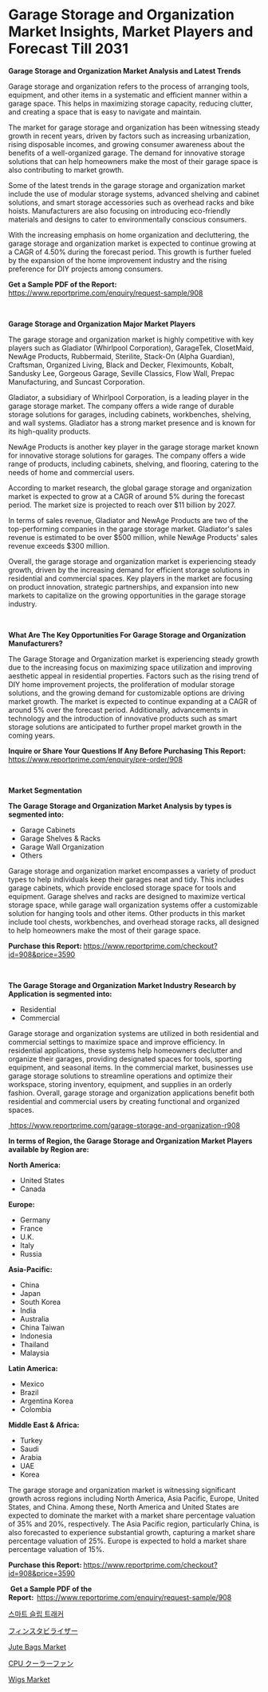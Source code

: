 <p><h1>Garage Storage and Organization Market Insights, Market Players and Forecast Till 2031</h1></p><p><strong>Garage Storage and Organization Market Analysis and Latest Trends</strong></p>
<p><p>Garage storage and organization refers to the process of arranging tools, equipment, and other items in a systematic and efficient manner within a garage space. This helps in maximizing storage capacity, reducing clutter, and creating a space that is easy to navigate and maintain.</p><p>The market for garage storage and organization has been witnessing steady growth in recent years, driven by factors such as increasing urbanization, rising disposable incomes, and growing consumer awareness about the benefits of a well-organized garage. The demand for innovative storage solutions that can help homeowners make the most of their garage space is also contributing to market growth.</p><p>Some of the latest trends in the garage storage and organization market include the use of modular storage systems, advanced shelving and cabinet solutions, and smart storage accessories such as overhead racks and bike hoists. Manufacturers are also focusing on introducing eco-friendly materials and designs to cater to environmentally conscious consumers.</p><p>With the increasing emphasis on home organization and decluttering, the garage storage and organization market is expected to continue growing at a CAGR of 4.50% during the forecast period. This growth is further fueled by the expansion of the home improvement industry and the rising preference for DIY projects among consumers.</p></p>
<p><strong>Get a Sample PDF of the Report:&nbsp;</strong> <a href="https://www.reportprime.com/enquiry/request-sample/908">https://www.reportprime.com/enquiry/request-sample/908</a></p>
<p>&nbsp;</p>
<p><strong>Garage Storage and Organization Major Market Players</strong></p>
<p><p>The garage storage and organization market is highly competitive with key players such as Gladiator (Whirlpool Corporation), GarageTek, ClosetMaid, NewAge Products, Rubbermaid, Sterilite, Stack-On (Alpha Guardian), Craftsman, Organized Living, Black and Decker, Fleximounts, Kobalt, Sandusky Lee, Gorgeous Garage, Seville Classics, Flow Wall, Prepac Manufacturing, and Suncast Corporation.</p><p>Gladiator, a subsidiary of Whirlpool Corporation, is a leading player in the garage storage market. The company offers a wide range of durable storage solutions for garages, including cabinets, workbenches, shelving, and wall systems. Gladiator has a strong market presence and is known for its high-quality products.</p><p>NewAge Products is another key player in the garage storage market known for innovative storage solutions for garages. The company offers a wide range of products, including cabinets, shelving, and flooring, catering to the needs of home and commercial users.</p><p>According to market research, the global garage storage and organization market is expected to grow at a CAGR of around 5% during the forecast period. The market size is projected to reach over $11 billion by 2027.</p><p>In terms of sales revenue, Gladiator and NewAge Products are two of the top-performing companies in the garage storage market. Gladiator's sales revenue is estimated to be over $500 million, while NewAge Products' sales revenue exceeds $300 million.</p><p>Overall, the garage storage and organization market is experiencing steady growth, driven by the increasing demand for efficient storage solutions in residential and commercial spaces. Key players in the market are focusing on product innovation, strategic partnerships, and expansion into new markets to capitalize on the growing opportunities in the garage storage industry.</p></p>
<p>&nbsp;</p>
<p><strong>What Are The Key Opportunities For Garage Storage and Organization Manufacturers?</strong></p>
<p><p>The Garage Storage and Organization market is experiencing steady growth due to the increasing focus on maximizing space utilization and improving aesthetic appeal in residential properties. Factors such as the rising trend of DIY home improvement projects, the proliferation of modular storage solutions, and the growing demand for customizable options are driving market growth. The market is expected to continue expanding at a CAGR of around 5% over the forecast period. Additionally, advancements in technology and the introduction of innovative products such as smart storage solutions are anticipated to further propel market growth in the coming years.</p></p>
<p><strong>Inquire or Share Your Questions If Any Before Purchasing This Report:</strong> <a href="https://www.reportprime.com/enquiry/pre-order/908">https://www.reportprime.com/enquiry/pre-order/908</a></p>
<p>&nbsp;</p>
<p><strong>Market Segmentation</strong></p>
<p><strong>The Garage Storage and Organization Market Analysis by types is segmented into:</strong></p>
<p><ul><li>Garage Cabinets</li><li>Garage Shelves & Racks</li><li>Garage Wall Organization</li><li>Others</li></ul></p>
<p><p>Garage storage and organization market encompasses a variety of product types to help individuals keep their garages neat and tidy. This includes garage cabinets, which provide enclosed storage space for tools and equipment. Garage shelves and racks are designed to maximize vertical storage space, while garage wall organization systems offer a customizable solution for hanging tools and other items. Other products in this market include tool chests, workbenches, and overhead storage racks, all designed to help homeowners make the most of their garage space.</p></p>
<p><strong>Purchase this Report:&nbsp;</strong><a href="https://www.reportprime.com/checkout?id=908&price=3590">https://www.reportprime.com/checkout?id=908&price=3590</a></p>
<p>&nbsp;</p>
<p><strong>The Garage Storage and Organization Market Industry Research by Application is segmented into:</strong></p>
<p><ul><li>Residential</li><li>Commercial</li></ul></p>
<p><p>Garage storage and organization systems are utilized in both residential and commercial settings to maximize space and improve efficiency. In residential applications, these systems help homeowners declutter and organize their garages, providing designated spaces for tools, sporting equipment, and seasonal items. In the commercial market, businesses use garage storage solutions to streamline operations and optimize their workspace, storing inventory, equipment, and supplies in an orderly fashion. Overall, garage storage and organization applications benefit both residential and commercial users by creating functional and organized spaces.</p></p>
<p><a href="https://www.reportprime.com/garage-storage-and-organization-r908">&nbsp;https://www.reportprime.com/garage-storage-and-organization-r908</a></p>
<p><strong>In terms of Region, the Garage Storage and Organization Market Players available by Region are:</strong></p>
<p>
    <p> <strong> North America: </strong>
        <ul>
            <li>United States</li>
            <li>Canada</li>
        </ul>
        </p> 
    <p> <strong> Europe: </strong>
        <ul>
            <li>Germany</li>
            <li>France</li>
            <li>U.K.</li>
            <li>Italy</li>
            <li>Russia</li>
        </ul>
        </p> 
    <p> <strong> Asia-Pacific: </strong>
        <ul>
            <li>China</li>
            <li>Japan</li>
            <li>South Korea</li>
            <li>India</li>
            <li>Australia</li>
            <li>China Taiwan</li>
            <li>Indonesia</li>
            <li>Thailand</li>
            <li>Malaysia</li>
        </ul>
        </p> 
    <p> <strong> Latin America: </strong>
        <ul>
            <li>Mexico</li>
            <li>Brazil</li>
            <li>Argentina Korea</li>
            <li>Colombia</li>
        </ul>
        </p> 
    <p> <strong> Middle East & Africa: </strong>
        <ul>
            <li>Turkey</li>
            <li>Saudi</li>
            <li>Arabia</li>
            <li>UAE</li>
            <li>Korea</li>
        </ul>
    </p>
    </p>
<p><p>The garage storage and organization market is witnessing significant growth across regions including North America, Asia Pacific, Europe, United States, and China. Among these, North America and United States are expected to dominate the market with a market share percentage valuation of 35% and 20%, respectively. The Asia Pacific region, particularly China, is also forecasted to experience substantial growth, capturing a market share percentage valuation of 25%. Europe is expected to hold a market share percentage valuation of 15%.</p></p>
<p><strong>Purchase this Report: </strong><a href="https://www.reportprime.com/checkout?id=908&price=3590">https://www.reportprime.com/checkout?id=908&price=3590</a></p>
<p>&nbsp;<strong>Get a Sample PDF of the Report:&nbsp;&nbsp;</strong><a href="https://www.reportprime.com/enquiry/request-sample/908">https://www.reportprime.com/enquiry/request-sample/908</a></p>
<p><strong></strong></p>
<p><p><a href="https://github.com/AidenReinger/Market-Research-Report-List-1/blob/main/889585468195.md">스마트 슬립 트래커</a></p><p><a href="https://github.com/FrancoWeber2023/Market-Research-Report-List-1/blob/main/426495870642.md">フィンスタビライザー</a></p><p><a href="https://github.com/RyleeBauch2023/Market-Research-Report-List-1/blob/main/jute-bags-market.md">Jute Bags Market</a></p><p><a href="https://github.com/LuzHills1972/Market-Research-Report-List-1/blob/main/598915570643.md">CPU クーラーファン</a></p><p><a href="https://github.com/Sarissaschmalingtr6fz2739/Market-Research-Report-List-2/blob/main/wigs-market.md">Wigs Market</a></p></p>